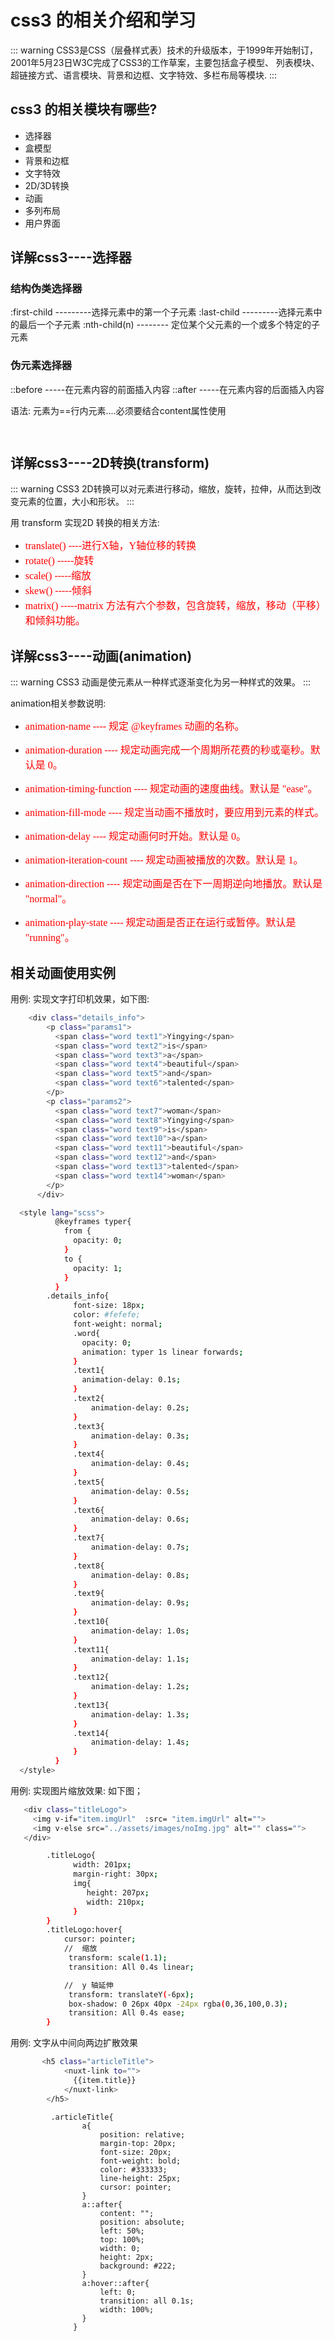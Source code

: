 # css3 的相关介绍和学习

::: warning
 CSS3是CSS（层叠样式表）技术的升级版本，于1999年开始制订，2001年5月23日W3C完成了CSS3的工作草案，主要包括盒子模型、
 列表模块、超链接方式、语言模块、背景和边框、文字特效、多栏布局等模块.
:::

## css3 的相关模块有哪些?
- 选择器
- 盒模型
- 背景和边框
- 文字特效
- 2D/3D转换
- 动画
- 多列布局
- 用户界面


## 详解css3----选择器
### 结构伪类选择器

:first-child  ---------选择元素中的第一个子元素
:last-child   ---------选择元素中的最后一个子元素
:nth-child(n) -------- 定位某个父元素的一个或多个特定的子元素


### 伪元素选择器
::before -----在元素内容的前面插入内容
::after  -----在元素内容的后面插入内容

语法: 元素为==行内元素....必须要结合content属性使用
```sh
  
```

## 详解css3----2D转换(transform)

::: warning
  CSS3 2D转换可以对元素进行移动，缩放，旋转，拉伸，从而达到改变元素的位置，大小和形状。
:::

用 transform 实现2D 转换的相关方法:
- <font face="黑体" color= red  size= 3>translate()   ----进行X轴，Y轴位移的转换</font>
- <font face="黑体" color= red  size= 3>rotate()      -----旋转</font>
- <font face="黑体" color= red  size= 3>scale()       -----缩放</font>
- <font face="黑体" color= red  size= 3>skew()        -----倾斜</font>
- <font face="黑体" color= red  size= 3>matrix()      -----matrix 方法有六个参数，包含旋转，缩放，移动（平移）和倾斜功能。</font>

## 详解css3----动画(animation)

::: warning
  CSS3 动画是使元素从一种样式逐渐变化为另一种样式的效果。
:::

animation相关参数说明:
- <font face="黑体" color= red  size= 3>animation-name                   ---- 规定 @keyframes 动画的名称。</font>
- <font face="黑体" color= red  size= 3>animation-duration               ---- 规定动画完成一个周期所花费的秒或毫秒。默认是 0。</font>
- <font face="黑体" color= red  size= 3>animation-timing-function        ---- 规定动画的速度曲线。默认是 "ease"。</font>
- <font face="黑体" color= red  size= 3>animation-fill-mode              ---- 规定当动画不播放时，要应用到元素的样式。</font>

- <font face="黑体" color= red  size= 3>animation-delay                  ----	规定动画何时开始。默认是 0。</font>
- <font face="黑体" color= red  size= 3>animation-iteration-count        ---- 规定动画被播放的次数。默认是 1。</font>
- <font face="黑体" color= red  size= 3>animation-direction              ---- 规定动画是否在下一周期逆向地播放。默认是 "normal"。</font>
- <font face="黑体" color= red  size= 3>animation-play-state             ---- 规定动画是否正在运行或暂停。默认是 "running"。</font>



## 相关动画使用实例

用例: 实现文字打印机效果，如下图:

```sh
    <div class="details_info">
        <p class="params1">
          <span class="word text1">Yingying</span>
          <span class="word text2">is</span>
          <span class="word text3">a</span>
          <span class="word text4">beautiful</span>
          <span class="word text5">and</span>
          <span class="word text6">talented</span>
        </p>
        <p class="params2">
          <span class="word text7">woman</span>
          <span class="word text8">Yingying</span>
          <span class="word text9">is</span>
          <span class="word text10">a</span>
          <span class="word text11">beautiful</span>
          <span class="word text12">and</span>
          <span class="word text13">talented</span>
          <span class="word text14">woman</span>
        </p>
      </div>
```
```sh
  <style lang="scss">
          @keyframes typer{
            from {
              opacity: 0;
            }
            to {
              opacity: 1;
            }
          }
        .details_info{
              font-size: 18px;
              color: #fefefe;
              font-weight: normal;
              .word{
                opacity: 0;
                animation: typer 1s linear forwards;
              }
              .text1{
                animation-delay: 0.1s;
              }
              .text2{
                  animation-delay: 0.2s;
              }
              .text3{
                  animation-delay: 0.3s;
              }
              .text4{
                  animation-delay: 0.4s;
              }
              .text5{
                  animation-delay: 0.5s;
              }
              .text6{
                  animation-delay: 0.6s;
              }
              .text7{
                  animation-delay: 0.7s;
              }
              .text8{
                  animation-delay: 0.8s;
              }
              .text9{
                  animation-delay: 0.9s;
              }
              .text10{
                  animation-delay: 1.0s;
              }
              .text11{
                  animation-delay: 1.1s;
              }
              .text12{
                  animation-delay: 1.2s;
              }
              .text13{
                  animation-delay: 1.3s;
              }
              .text14{
                  animation-delay: 1.4s;
              }
          }
  </style>
```

用例: 实现图片缩放效果: 如下图；
```sh
   <div class="titleLogo">
     <img v-if="item.imgUrl"  :src= "item.imgUrl" alt="">
     <img v-else src="../assets/images/noImg.jpg" alt="" class="">
   </div>
```
```sh
        .titleLogo{
              width: 201px;
              margin-right: 30px;
              img{
                 height: 207px;
                 width: 210px;
              }
        }
        .titleLogo:hover{
            cursor: pointer;
            //  缩放
             transform: scale(1.1);
             transition: All 0.4s linear;

            //  y 轴延伸
             transform: translateY(-6px);
             box-shadow: 0 26px 40px -24px rgba(0,36,100,0.3);
             transition: All 0.4s ease;
        }
```
 
用例: 文字从中间向两边扩散效果

```sh
       <h5 class="articleTitle">
            <nuxt-link to="">
              {{item.title}}
            </nuxt-link>
        </h5>
```

```
         .articleTitle{
                a{
                    position: relative;
                    margin-top: 20px;
                    font-size: 20px;
                    font-weight: bold;
                    color: #333333;
                    line-height: 25px;
                    cursor: pointer;
                }
                a::after{
                    content: "";
                    position: absolute;
                    left: 50%;
                    top: 100%;
                    width: 0;
                    height: 2px;
                    background: #222;
                } 
                a:hover::after{
                    left: 0;
                    transition: all 0.1s;
                    width: 100%;
                }
              }
```

